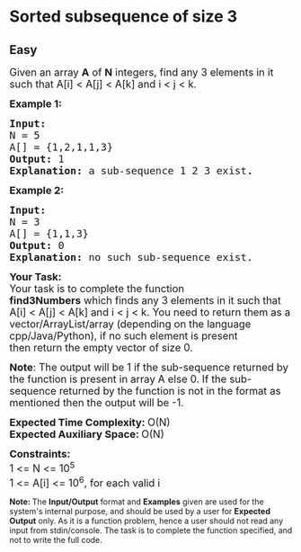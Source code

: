# Sorted subsequence of size 3
## Easy
<div class="problems_problem_content__Xm_eO"><p><span style="font-size:18px">Given an array <strong>A</strong> of <strong>N</strong> integers, find any 3 elements in it such that A[i] &lt; A[j] &lt; A[k] and i &lt; j &lt; k. </span></p>

<p><strong><span style="font-size:18px">Example 1:</span></strong></p>

<pre><strong><span style="font-size:18px">Input:
</span></strong><span style="font-size:18px">N = 5
A[] = {1,2,1,1,3}
<strong>Output: </strong>1<strong>
Explanation: </strong>a sub-sequence 1 2 3 exist<strong>.</strong></span>
</pre>

<p><strong><span style="font-size:18px">Example 2:</span></strong></p>

<pre><strong><span style="font-size:18px">Input:
</span></strong><span style="font-size:18px">N = 3
A[] = {1,1,3}
<strong>Output: </strong>0<strong>
Explanation: </strong>no such sub-sequence exist.</span></pre>

<p><span style="font-size:18px"><strong>Your Task:</strong><br>
Your task is to complete the function <strong>find3Numbers</strong>&nbsp;which&nbsp;finds any 3 elements in it such that A[i] &lt; A[j] &lt; A[k] and i &lt; j &lt; k. You need to return them as a vector/ArrayList/array (depending on the language cpp/Java/Python), if no such element is present then&nbsp;return the empty vector of size 0.</span></p>

<p><span style="font-size:18px"><strong>Note</strong>: The output will be 1 if the sub-sequence returned by the function is&nbsp;present in array A else 0. If the sub-sequence returned by the function is not in the format as mentioned then the output will be -1.</span></p>

<p><span style="font-size:18px"><strong>Expected Time Complexity:&nbsp;</strong>O(N)<br>
<strong>Expected Auxiliary Space:&nbsp;</strong>O(N)</span></p>

<p><span style="font-size:18px"><strong>Constraints:</strong><br>
1 &lt;= N &lt;= 10<sup>5</sup><br>
1 &lt;= A[i] &lt;= 10<sup>6</sup>, for each valid i</span></p>

<p><span style="font-size:14px"><strong>Note:&nbsp;</strong>The <strong>Input/Output</strong> format and <strong>Examples</strong> given are used for the system's internal purpose, and should be used by a user for <strong>Expected Output</strong> only. As it is a function problem, hence a user should not read any input from stdin/console. The task is to complete the function specified, and not to write the full code.</span></p>
</div>